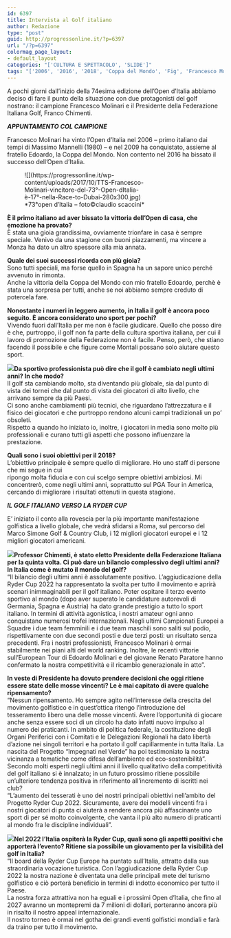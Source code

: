 ```yaml
---
id: 6397
title: Intervista al Golf italiano
author: Redazione
type: "post"
guid: http://progressonline.it/?p=6397
url: "/?p=6397"
colormag_page_layout:
- default_layout
categories: "['CULTURA E SPETTACOLO', 'SLIDE']"
tags: "['2006', '2016', '2018', 'Coppa del Mondo', 'Fig', 'Francesco Molinari', 'Franco Chimenti', 'golf', 'intervista', 'Open d’Italia', 'Presidente della Federazione Italiana Golf']"
---
```


A pochi giorni dall’inizio della 74esima edizione dell’Open d’Italia abbiamo deciso di fare il punto della situazione con due protagonisti del golf nostrano: il campione Francesco Molinari e il Presidente della Federazione Italiana Golf, Franco Chimenti.

***APPUNTAMENTO COL CAMPIONE***

Francesco Molinari ha vinto l’Open d’Italia nel 2006 – primo italiano dai tempi di Massimo Mannelli (1980) – e nel 2009 ha conquistato, assieme al fratello Edoardo, la Coppa del Mondo. Non contento nel 2016 ha bissato il successo dell’Open d’Italia.

<figure aria-describedby="caption-attachment-6400" class="wp-caption alignleft" id="attachment_6400" style="width: 301px">![](https://progressonline.it/wp-content/uploads/2017/10/TTS-Francesco-Molinari-vincitore-del-73°-Open-dItalia-è-17°-nella-Race-to-Dubai-280x300.jpg)<figcaption class="wp-caption-text" id="caption-attachment-6400">*73°open d’Italia – foto©claudio scaccini*</figcaption></figure>

**È il primo italiano ad aver bissato la vittoria dell’Open di casa, che emozione ha provato?**  
È stata una gioia grandissima, ovviamente trionfare in casa è sempre speciale. Venivo da una stagione con buoni piazzamenti, ma vincere a Monza ha dato un altro spessore alla mia annata.

**Quale dei suoi successi ricorda con più gioia?**  
Sono tutti speciali, ma forse quello in Spagna ha un sapore unico perché avvenuto in rimonta.  
Anche la vittoria della Coppa del Mondo con mio fratello Edoardo, perchè è stata una sorpresa per tutti, anche se noi abbiamo sempre creduto di potercela fare.

**Nonostante i numeri in leggero aumento, in Italia il golf è ancora poco seguito. È ancora considerato uno sport per pochi?**  
Vivendo fuori dall’Italia per me non è facile giudicare. Quello che posso dire è che, purtroppo, il golf non fa parte della cultura sportiva italiana, per cui il lavoro di promozione della Federazione non è facile. Penso, però, che stiano facendo il possibile e che figure come Montali possano solo aiutare questo sport.

**![](https://progressonline.it/wp-content/uploads/2017/10/CDS-Francesco-Molinari-acclamato-dal-pubblico-prima-del-round-finale-SCACCINI-300x175.jpg)Da sportivo professionista può dire che il golf è cambiato negli ultimi anni? In che modo?**  
Il golf sta cambiando molto, sta diventando più globale, sia dal punto di vista dei tornei che dal punto di vista dei giocatori di alto livello, che arrivano sempre da più Paesi.  
Ci sono anche cambiamenti più tecnici, che riguardano l’attrezzatura e il fisico dei giocatori e che purtroppo rendono alcuni campi tradizionali un po’ obsoleti.  
Rispetto a quando ho iniziato io, inoltre, i giocatori in media sono molto più professionali e curano tutti gli aspetti che possono influenzare la prestazione.

**Quali sono i suoi obiettivi per il 2018?**  
L’obiettivo principale è sempre quello di migliorare. Ho uno staff di persone che mi segue in cui  
ripongo molta fiducia e con cui scelgo sempre obiettivi ambiziosi. Mi concentrerò, come negli ultimi anni, soprattutto sul PGA Tour in America, cercando di migliorare i risultati ottenuti in questa stagione.

***IL GOLF ITALIANO VERSO LA RYDER CUP***

E’ iniziato il conto alla rovescia per la più importante manifestazione golfistica a livello globale, che vedrà sfidarsi a Roma, sul percorso del Marco Simone Golf &amp; Country Club, i 12 migliori giocatori europei e i 12 migliori giocatori americani.

**![](https://progressonline.it/wp-content/uploads/2017/10/Franco-Chimenti-2-300x200.jpg)Professor Chimenti, è stato eletto Presidente della Federazione Italiana per la quinta volta. Ci può dare un bilancio complessivo degli ultimi anni? In Italia come è mutato il mondo del golf?**  
“Il bilancio degli ultimi anni è assolutamente positivo. L’aggiudicazione della Ryder Cup 2022 ha rappresentato la svolta per tutto il movimento e aprirà scenari inimmaginabili per il golf italiano. Poter ospitare il terzo evento sportivo al mondo (dopo aver superato le candidature autorevoli di Germania, Spagna e Austria) ha dato grande prestigio a tutto lo sport italiano. In termini di attività agonistica, i nostri amateur ogni anno conquistano numerosi trofei internazionali. Negli ultimi Campionati Europei a Squadre i due team femminili e i due team maschili sono saliti sul podio, rispettivamente con due secondi posti e due terzi posti: un risultato senza precedenti. Fra i nostri professionisti, Francesco Molinari è ormai stabilmente nei piani alti del world ranking. Inoltre, le recenti vittorie sull’European Tour di Edoardo Molinari e del giovane Renato Paratore hanno confermato la nostra competitività e il ricambio generazionale in atto”.

**In veste di Presidente ha dovuto prendere decisioni che oggi ritiene essere state delle mosse vincenti? Le è mai capitato di avere qualche ripensamento?**  
“Nessun ripensamento. Ho sempre agito nell’interesse della crescita del movimento golfistico e in quest’ottica ritengo l’introduzione del tesseramento libero una delle mosse vincenti. Avere l’opportunità di giocare anche senza essere soci di un circolo ha dato infatti nuovo impulso al numero dei praticanti. In ambito di politica federale, la costituzione degli Organi Periferici con i Comitati e le Delegazioni Regionali ha dato libertà d’azione nei singoli territori e ha portato il golf capillarmente in tutta Italia. La nascita del Progetto “Impegnati nel Verde” ha poi testimoniato la nostra vicinanza a tematiche come difesa dell’ambiente ed eco-sostenibilità”.  
Secondo molti esperti negli ultimi anni il livello qualitativo della competitività del golf italiano si è innalzato; in un futuro prossimo ritiene possibile un’ulteriore tendenza positiva in riferimento all’incremento di iscritti nei club?  
“L’aumento dei tesserati è uno dei nostri principali obiettivi nell’ambito del Progetto Ryder Cup 2022. Sicuramente, avere dei modelli vincenti fra i nostri giocatori di punta ci aiuterà a rendere ancora più affascinante uno sport di per sé molto coinvolgente, che vanta il più alto numero di praticanti al mondo fra le discipline individuali”.

**![](https://progressonline.it/wp-content/uploads/2017/10/Franco-Chimenti-300x200.jpg)Nel 2022 l’Italia ospiterà la Ryder Cup, quali sono gli aspetti positivi che apporterà l’evento? Ritiene sia possibile un giovamento per la visibilità del golf in Italia?**  
“Il board della Ryder Cup Europe ha puntato sull’Italia, attratto dalla sua straordinaria vocazione turistica. Con l’aggiudicazione della Ryder Cup 2022 la nostra nazione è diventata una delle principali mete del turismo golfistico e ciò porterà beneficio in termini di indotto economico per tutto il Paese.  
La nostra forza attrattiva non ha eguali e i prossimi Open d’Italia, che fino al 2027 avranno un montepremi da 7 milioni di dollari, porteranno ancora più in risalto il nostro appeal internazionale.  
Il nostro torneo è ormai nel gotha dei grandi eventi golfistici mondiali e farà da traino per tutto il movimento.